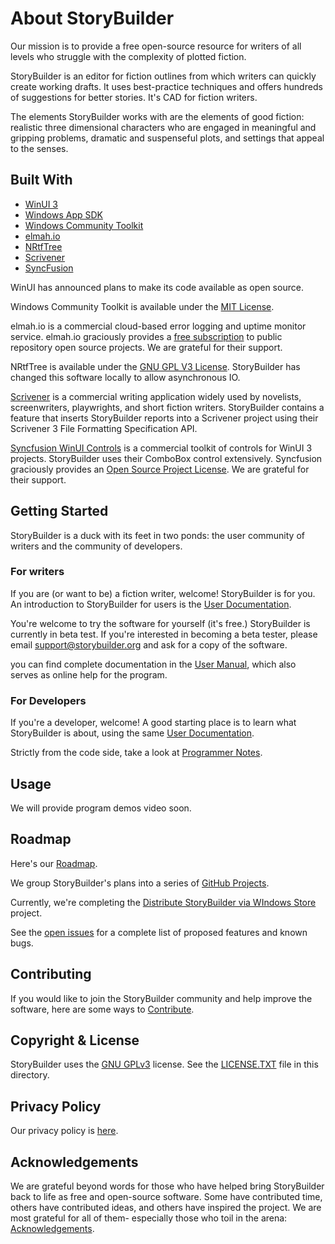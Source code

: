 # About StoryBuilder

Our mission is to provide a free open-source resource for writers of all levels who struggle with the complexity of plotted fiction. 

StoryBuilder is an editor for fiction outlines from which writers can quickly create working drafts. It uses best-practice techniques and offers hundreds of suggestions for better stories. It's CAD for fiction writers.

The elements StoryBuilder works with are the elements of good fiction: realistic three 
dimensional characters who are engaged in meaningful and gripping problems, dramatic 
and suspenseful plots, and settings that appeal to the senses.

## Built With

* [WinUI 3][1]
* [Windows App SDK][2]
* [Windows Community Toolkit][3]
* [elmah.io][4]
* [NRtfTree][5]
* [Scrivener][6]
* [SyncFusion][7]

WinUI has announced plans to make its code available as open source.

Windows Community Toolkit is available under the [MIT License][14].

elmah.io is a commercial cloud-based error logging and uptime monitor service. elmah.io graciously provides a [free subscription][15] to public repository open source projects. We are grateful for their support.

NRtfTree is available under the [GNU GPL V3 License][16]. StoryBuilder has changed this software locally to allow
asynchronous IO.

[Scrivener][6] is a commercial writing application widely used by novelists, screenwriters, playwrights, and short fiction writers. 
StoryBuilder contains a feature that inserts StoryBuilder reports into a Scrivener project using their Scrivener 3 File Formatting Specification API. 

[Syncfusion WinUI Controls][7] is a commercial toolkit of controls for WinUI 3 projects. StoryBuilder uses their 
ComboBox control extensively. Syncfusion graciously provides an [Open Source Project License][17]. We are grateful 
for their support.   


## Getting Started

StoryBuilder is a duck with its feet in two ponds: the user community of writers and the community of developers. 

### For writers

If you are (or want to be) a fiction writer, welcome! StoryBuilder is for you. An introduction to StoryBuilder 
for users is the [User Documentation][9].

You're welcome to try the software for yourself (it's free.) StoryBuilder is currently in beta test. If you're interested 
in becoming a beta tester, please email support@storybuilder.org and ask for a copy of the software.

you can find complete documentation in the [User Manual][8], which also serves as online help for the program.

### For Developers

If you're a developer, welcome! A good starting place is to learn what StoryBuilder is about, using the 
same [User Documentation][9].

Strictly from the code side, take a look at [Programmer Notes][10].

## Usage

We will provide program demos video soon.

## Roadmap

Here's our [Roadmap][24].

We group StoryBuilder's plans into a series of [GitHub Projects][18].

Currently, we're completing the [Distribute StoryBuilder via WIndows Store][19] project.

See the [open issues](https://github.com/storybuilder-org/StoryBuilder-2/issues) for a complete list of proposed 
features and known bugs.

## Contributing

If you would like to join the StoryBuilder community and help improve the software,
here are some ways to [Contribute][13].


## Copyright & License

StoryBuilder uses the [GNU GPLv3][20] license.
See the [LICENSE.TXT][23] file in this directory. 

## Privacy Policy

Our privacy policy is [here][22].

## Acknowledgements

We are grateful beyond words for those who have helped bring StoryBuilder back to life as free and open-source software. Some have contributed time, others have contributed ideas, and others have inspired the project.
We are most grateful for all of them- especially those who toil in the arena:
[Acknowledgements][21].

[1]:https://microsoft.github.io/microsoft-ui-xaml/
[2]:https://github.com/microsoft/WindowsAppSDK#readme
[3]:https://github.com/CommunityToolkit/WindowsCommunityToolkit#readme
[4]:https://elmah.io/
[5]:https://github.com/sgolivernet/nrtftree#readme
[6]:https://www.literatureandlatte.com/scrivener/overview
[7]:https://www.syncfusion.com/winui-controls
[8]:https://storybuilder-org.github.io/StoryBuilder-2/
[9]:https://github.com/storybuilder-org/StoryBuilder-2/blob/master/USERNOTES.md
[10]:https://github.com/storybuilder-org/StoryBuilder-2/blob/master/DEVNOTES.md
[11]:https://visualstudio.microsoft.com/downloads/
[12]:https://docs.microsoft.com/en-us/windows/apps/windows-app-sdk/stable-channel
[13]:https://github.com/terrycox/StoryBuilder-2/blob/master/CONTRIBUTING.md
[14]:https://mit-license.org/
[15]:https://elmah.io/sponsorship/opensource/
[16]:https://github.com/sgolivernet/nrtftree/blob/master/LICENSE
[17]:https://www.syncfusion.com/sales/speciallicensingprograms
[18]:https://github.com/storybuilder-org/StoryBuilder-2/projects?type=beta
[19]:https://github.com/orgs/storybuilder-org/projects/3/
[20]:https://choosealicense.com/licenses/gpl-3.0/
[21]:https://github.com/storybuilder-org/StoryBuilder-2/blob/master/ACKNOWLEDGE.md
[22]:https://github.com/terrycox/StoryBuilder-2/blob/master/PRIVACY_POLICY.TXT
[23]:https://github.com/terrycox/StoryBuilder-2/blob/master/LICENSE.TXT
[24]:https://github.com/storybuilder-org/StoryBuilder-2/blob/master/ROADMAP.md

